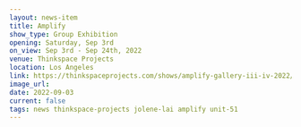 ```yaml
---
layout: news-item
title: Amplify
show_type: Group Exhibition
opening: Saturday, Sep 3rd
on_view: Sep 3rd - Sep 24th, 2022
venue: Thinkspace Projects
location: Los Angeles
link: https://thinkspaceprojects.com/shows/amplify-gallery-iii-iv-2022/show-pieces/?preview=2m97i94
image_url:
date: 2022-09-03 
current: false
tags: news thinkspace-projects jolene-lai amplify unit-51
---
```

